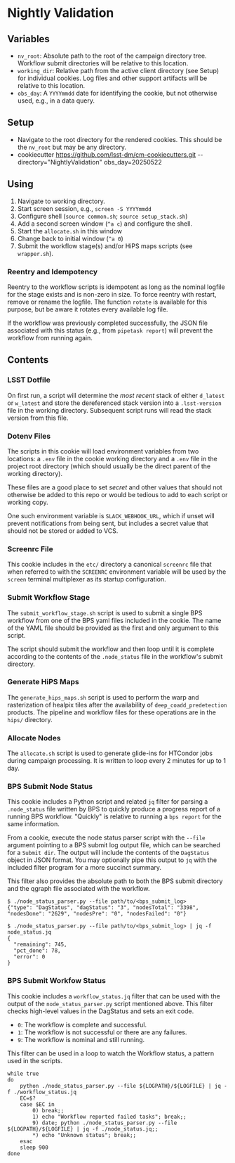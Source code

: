 # Nightly Validation

## Variables

- `nv_root`: Absolute path to the root of the campaign directory tree. Workflow submit directories will be relative to this location.
- `working_dir`: Relative path from the active client directory (see Setup) for individual cookies. Log files and other support artifacts will be relative to this location.
- `obs_day`: A `YYYYmmdd` date for identifying the cookie, but not otherwise used, e.g., in a data query.

## Setup
- Navigate to the root directory for the rendered cookies. This should be the `nv_root` but may be any directory.
-  cookiecutter https://github.com/lsst-dm/cm-cookiecutters.git --directory="NightlyValidation" obs_day=20250522

## Using
1. Navigate to working directory.
1. Start screen session, e.g., `screen -S YYYYmmdd`
1. Configure shell (`source common.sh`; `source setup_stack.sh`)
1. Add a second screen window (`^a c`) and configure the shell.
1. Start the `allocate.sh` in this window
1. Change back to initial window (`^a 0`)
1. Submit the workflow stage(s) and/or HiPS maps scripts (see `wrapper.sh`).

### Reentry and Idempotency
Reentry to the workflow scripts is idempotent as long as the nominal logfile for the stage exists and is non-zero in size. To force reentry with restart, remove or rename the logfile. The function `rotate` is available for this purpose, but be aware it rotates every available log file.

If the workflow was previously completed successfully, the JSON file associated with this status (e.g., from `pipetask report`) will prevent the workflow from running again. 

## Contents

### LSST Dotfile
On first run, a script will determine the *most recent* stack of either `d_latest` or `w_latest` and store the dereferenced stack version into a `.lsst-version` file in the working directory. Subsequent script runs will read the stack version from this file.

### Dotenv Files
The scripts in this cookie will load environment variables from two locations: a `.env` file in the cookie working directory and a `.env` file in the project root directory (which should usually be the direct parent of the working directory).

These files are a good place to set *secret* and other values that should not otherwise be added to this repo or would be tedious to add to each script or working copy.

One such environment variable is `SLACK_WEBHOOK_URL`, which if unset will prevent notifications from being sent, but includes a secret value that should not be stored or added to VCS.

### Screenrc File
This cookie includes in the `etc/` directory a canonical `screenrc` file that when referred to with the `SCREENRC` environment variable will be used by the `screen` terminal multiplexer as its startup configuration.

### Submit Workflow Stage
The `submit_workflow_stage.sh` script is used to submit a single BPS workflow from one of the BPS yaml files included in the cookie. The name of the YAML file should be provided as the first and only argument to this script.

The script should submit the workflow and then loop until it is complete according to the contents of the `.node_status` file in the workflow's submit directory.

### Generate HiPS Maps
The `generate_hips_maps.sh` script is used to perform the warp and rasterization of healpix tiles after the availability of `deep_coadd_predetection` products. The pipeline and workflow files for these operations are in the `hips/` directory.

### Allocate Nodes
The `allocate.sh` script is used to generate glide-ins for HTCondor jobs during campaign processing. It is written to loop every 2 minutes for up to 1 day.

### BPS Submit Node Status
This cookie includes a Python script and related `jq` filter for parsing a `.node_status` file written by BPS to quickly produce a progress report of a running BPS workflow. "Quickly" is relative to running a `bps report` for the same information.

From a cookie, execute the node status parser script with the `--file` argument pointing to a BPS submit log output file, which can be searched for a `Submit dir`. The output will include the contents of the `DagStatus` object in JSON format. You may optionally pipe this output to `jq` with the included filter program for a more succinct summary.

This filter also provides the absolute path to both the BPS submit directory and the qgraph file associated with the workflow.

```
$ ./node_status_parser.py --file path/to/<bps_submit_log>
{"type": "DagStatus", "dagStatus": "3", "nodesTotal": "3398", "nodesDone": "2629", "nodesPre": "0", "nodesFailed": "0"}
```

```
$ ./node_status_parser.py --file path/to/<bps_submit_log> | jq -f node_status.jq
{
  "remaining": 745,
  "pct_done": 78,
  "error": 0
}
```

### BPS Submit Workfow Status
This cookie includes a `workflow_status.jq` filter that can be used with the output of the `node_status_parser.py` script mentioned above.
This filter checks high-level values in the DagStatus and sets an exit code.

- `0`: The workflow is complete and successful.
- `1`: The workflow is not successful or there are any failures.
- `9`: The workflow is nominal and still running.

This filter can be used in a loop to watch the Workflow status, a pattern used in the scripts.

```
while true
do
    python ./node_status_parser.py --file ${LOGPATH}/${LOGFILE} | jq -f ./workflow_status.jq
    EC=$?
    case $EC in
        0) break;;
        1) echo "Workflow reported failed tasks"; break;;
        9) date; python ./node_status_parser.py --file ${LOGPATH}/${LOGFILE} | jq -f ./node_status.jq;;
        *) echo "Unknown status"; break;;
    esac
    sleep 900
done
```

